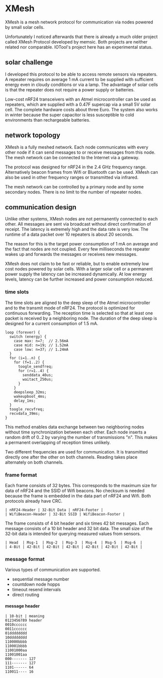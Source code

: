 # XMesh

XMesh is a mesh network protocol for communication via nodes powered by small solar cells.

Unfortunately I noticed afterwards that there is already a much older project called XMesh Protocol developed by memsic. Both projects are neither related nor comparable. IOTool's project here has an experimental status.

## solar challenge

I developed this protocol to be able to access remote sensors via repeaters. A repeater requires on average 1 mA current to be supplied with sufficient energy even in cloudy conditions or via a lamp. The advantage of solar cells is that the repeater does not require a power supply or batteries.

Low-cost nRF24 transceivers with an Atmel microcontroller can be used as repeaters, which are supplied with a 0.47F supercap via a small 5V solar cell. The complete hardware costs about three Euro. The system also works in winter because the super capacitor is less susceptible to cold environments than rechargeable batteries.

## network topology

XMesh is a fully meshed network. Each node communicates with every other node if it can send messages to or receive messages from this node. The mesh network can be connected to the Internet via a gateway.

The protocol was designed for nRF24 in the 2.4 GHz frequency range. Alternatively beacon frames from Wifi or Bluetooth can be used. XMesh can also be used in other frequency ranges or transmitted via infrared.

The mesh network can be controlled by a primary node and by some secondary nodes. There is no limit to the number of repeater nodes. 

## communication design

Unlike other systems, XMesh nodes are not permanently connected to each other. All messages are sent via broadcast without direct confirmation of receipt. The latency is extremely high and the data rate is very low.  The runtime of a data packet over 10 repeaters is about 20 seconds.

The reason for this is the target power consumption of 1 mA on average and the fact that nodes are not coupled.  Every few milliseconds the repeater wakes up and forwards the messages or receives new messages.

XMesh does not claim to be fast or reliable, but to enable extremely low cost nodes powered by solar cells.  With a larger solar cell or a permanent power supply the latency can be increased dynamically. At low energy levels, latency can be further increased and power consumption reduced.

### time slots

The time slots are aligned to the deep sleep of the Atmel microcontroller and to the transmit mode of nRF24. The protocol is optimized for continuous forwarding.  The reception time is selected so that at least one packet is received by a neighboring node.  The duration of the deep sleep is designed for a current consumption of 1.5 mA.

    loop (forever) {
      switch (energy) {
        case max: n=7;  // 2.56mA
        case mid: n=19; // 1.52mA
        case low: n=37; // 1.24mA
      }
      for (i=1..n) {
        for (f=1..2) {
          toogle_sendfreq;
          for (r=1..4) {
            senddata_40us;
            waitact_250us;
          }
        }
        deepsleep_32ms;
        wakeupboot_4ms;
        delay_1ms;
      }
      toogle_recvfreq;
      recvdata_39ms;
    }

This method enables data exchange between two neighboring nodes without time synchronization between each other. Each node inserts a random drift of 0..2 by varying the number of transmissions "n". This makes a permanent overlapping of reception times unlikely.

Two different frequencies are used for communication.  It is transmitted directly one after the other on both channels.  Reading takes place alternately on both channels.

### frame format

Each frame consists of 32 bytes. This corresponds to the maximum size for data of nRF24 and the SSID of Wifi beacons. No checksum is needed because the frame is embedded in the data part of nRF24 and Wifi. Both protocols already have CRC.

    | nRF24-Header | 32-Bit Data | nRF24-Footer |
    | WifiBeacon-Header | 32-Bit SSID | WifiBeacon-Footer |

The frame consists of 4 bit header and six times 42 bit messages. Each message consists of a 10 bit header and 32 bit data. The small size of the 32-bit data is intended for querying measured values from sensors. 

    | Head  | Msg-1  | Msg-2  | Msg-3  | Msg-4  | Msg-5  | Msg-6  |
    | 4-Bit | 42-Bit | 42-Bit | 42-Bit | 42-Bit | 42-Bit | 42-Bit |

### message format

Various types of communication are supported.

* sequential message number
* countdown node hopps
* timeout resend intervals
* direct routing

#### message header

    | 10-bit | meaning
    0123456789 header
    0010cccccc
    0011cccccc
    01dddddddd
    10dddddddd 
    110000bbbb
    110001bbbb
    11001000aa
    11001001aa
    000------- 127
    111------- 127
    1101------ 64
    110011---- 16
    
